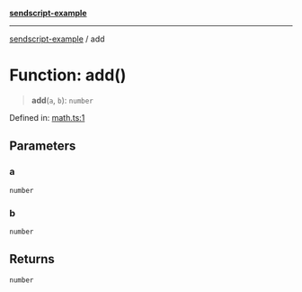 [**sendscript-example**](../README.md)

***

[sendscript-example](../globals.md) / add

# Function: add()

> **add**(`a`, `b`): `number`

Defined in: [math.ts:1](https://github.com/bas080/sendscript/blob/736e07b40e1e70b1537aabec10fd6f2b04869ca5/example/typescript/math.ts#L1)

## Parameters

### a

`number`

### b

`number`

## Returns

`number`
